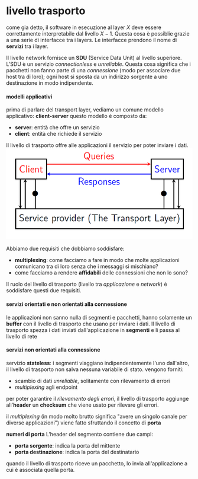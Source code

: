 # livello trasporto

come gia detto, il software in esecuzione al layer $X$ deve essere correttamente interpretabile dal livello $X-1$. Questa cosa è possiblie grazie a una serie di interfacce tra i layers.
Le interfacce prendono il nome di **servizi** tra i layer.

Il livello network fornisce un **SDU** (Service Data Unit) al livello superiore. L'SDU è un servizio *connectionless* e *unreliable*. Questa cosa significa che i pacchetti non fanno parte di una *connessione* (modo per associare due host tra di loro); ogni host si sposta da un indirizzo sorgente a uno destinazione in modo indipendente.

#### modelli applicativi
prima di parlare del transport layer, vediamo un comune modello applicativo: **client-server**
questo modello è composto da:
- **server**: entità che offre un servizio
- **client**: entità che richiede il servizio

Il livello di trasporto offre alle applicazioni il servizio per poter inviare i dati.
![client-server](./assets/08/client-server.png)

Abbiamo due requisiti che dobbiamo soddisfare:
- **multiplexing**: come facciamo a fare in modo che molte applicazioni comunicano tra di loro senza che i messaggi si mischiano?
- come facciamo a rendere **affidabili** delle connessioni che non lo sono?

Il ruolo del livello di trasporto (livello tra *applicazione* e *network*) è soddisfare questi due requisiti.

#### servizi orientati e non orientati alla connessione
le applicazioni non sanno nulla di segmenti e pacchetti, hanno solamente un **buffer** con il livello di trasporto che usano per inviare i dati.
Il livello di trasporto spezza i dati inviati dall'applicazione in **segmenti** e li passa al livello di rete

#### servizi non orientati alla connessione
servizio **stateless**: i segmenti viaggiano indipendentemente l'uno dall'altro, il livello di trasporto non salva nessuna variabile di stato.
vengono forniti:
- scambio di dati *unreliable*, solitamente con rilevamento di errori
- *multiplexing* agli endpoint

per poter garantire il *rilevamento degli errori*, il livello di trasporto aggiunge all'**header** un **checksum** che viene usato per rilevare gli errori.

il *multiplexing* (in modo molto brutto significa "avere un singolo canale per diverse applicazioni") viene fatto sfruttando il concetto di **porta**

**numeri di porta**
L'header del segmento contiene due campi: 
- **porta sorgente**: indica la porta del mittente
- **porta destinazione**: indica la porta del destinatario

quando il livello di trasporto riceve un pacchetto, lo invia all'applicazione a cui è associata quella porta.